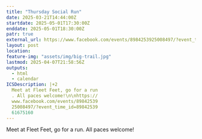 ```yaml
---
title: "Thursday Social Run"
date: 2025-03-21T14:44:00Z
startdate: 2025-05-01T17:30:00Z
enddate: 2025-05-01T18:30:00Z
patr: true
external_url: https://www.facebook.com/events/8984253925008497/?event_time_id=8984253961675160
layout: post
location: 
feature-img: "assets/img/big-trail.jpg"
lastmod: 2025-04-07T21:58:56Z
outputs:
  - html
  - calendar
ICSDescription: |+2
  Meet at Fleet Feet, go for a run  . All paces welcome!\n\nhttps://  www.facebook.com/events/89842539  25008497/?event_time_id=89842539  61675160
---
```


Meet at Fleet Feet, go for a run. All paces welcome!<br>
  <br>
  
